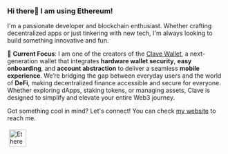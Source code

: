 ### Hi there👋 I am using Ethereum!

I'm a passionate developer and blockchain enthusiast. Whether crafting decentralized apps or just tinkering with new tech, I'm always looking to build something innovative and fun.

🚀 **Current Focus**: I am one of the creators of the [Clave Wallet](https://getclave.io), a next-generation wallet that integrates **hardware wallet security**, **easy onboarding**, and **account abstraction** to deliver a seamless **mobile experience**. We’re bridging the gap between everyday users and the world of **DeFi**, making decentralized finance accessible and secure for everyone. Whether exploring dApps, staking tokens, or managing assets, Clave is designed to simplify and elevate your entire Web3 journey.

Got something cool in mind? Let's connect! You can check [my website](https://aalimsah.in) to reach me.


<p align="left">
<img src="https://upload.wikimedia.org/wikipedia/commons/thumb/0/05/Ethereum_logo_2014.svg/1257px-Ethereum_logo_2014.svg.png" alt="Ethereum" height="40" style="vertical-align:top; margin:4px">
</p>
